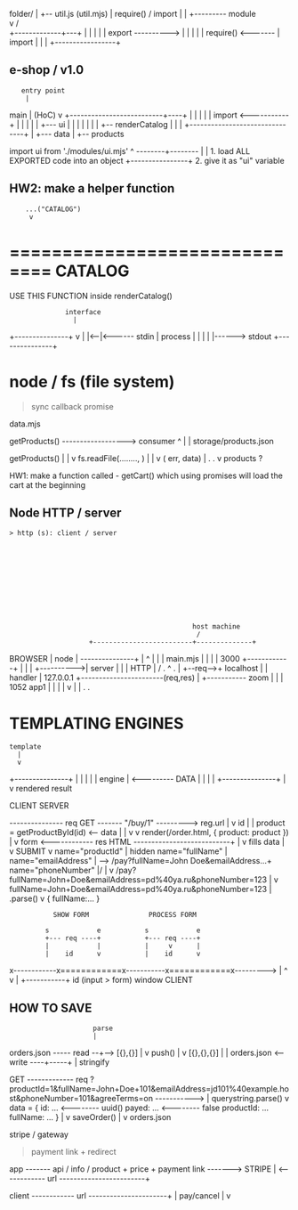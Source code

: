 



folder/
  |
  +-- util.js (util.mjs)
        |
      require() / import
        |
        |       +--------- module  
        v      /   
+-------------+---+
|                 |
|                 |
|      export ---------->
|                 |
|                 |
|      require() <-------
|      import     |
|                 |
+-----------------+










## e-shop / v1.0



       entry point
        |
   main |
  (HoC) v
+--------------------------+----+
|                               |
|                               |
|                  import    <-----------+
|                               |        |
|                               |        +--- ui
|                               |        |     |
|                               |        |     +-- renderCatalog
|                               |        |
+-------------------------------+        |
                                         +--- data
                                               |
                                               +-- products







import ui from './modules/ui.mjs'
       ^        --------+--------
       |                |  1. load ALL EXPORTED code into an object
       +----------------+  2. give it as "ui" variable










## HW2: make a helper function
        ...("CATALOG")
         v
==============================
CATALOG
==============================

USE THIS FUNCTION inside renderCatalog()






                  interface
                    |
+---------------+   v
|               |<--|<------ stdin
|    process    |   |
|               |   |------> stdout
+---------------+















# node / fs (file system)
  > sync
  > callback
  > promise



data.mjs

  getProducts() ------------------> consumer
   ^
   |
   |
  storage/products.json







  getProducts()
   |
   |
   v
  fs.readFile(........,   )
                        |
                        |
                        v
                      ( err, data)
                        |
                        .
                        .
                        v
                      products ?













HW1: make a function called - getCart()
     which using promises will load the cart at the beginning













## Node HTTP / server
    > http (s): client / server











                                                  host machine
                                                   /
                        +-------------------------+--------------+
 BROWSER                |                       node             |
---------------+        |                         ^              |
               |        |                main.mjs |              |
               |        |    3000       +------------+           |
               |        |   +---------->| server     |           |
               | HTTP   |  /            .     ^      .           |
               +--req-->+  localhost          |                  |  handler
                        |  127.0.0.1          +-----------------------(req,res)
                        | +----------- zoom                      |          |
                        |    1052      app1                      |          |
                        |                                        |          v
                        |                                        |
                        .                                        .







                        










# TEMPLATING ENGINES



    template
      |
      v
+---------------+
|               |
|               |
|   engine      | <--------- DATA
|               |
|               |
+---------------+
      |
      v
    rendered result












CLIENT                                                SERVER

  --------------- req GET ------- "/buy/1" ---------> reg.url
                                                        |
                                                        v
                                                        id
                                                        |
                                                        |   product = getProductById(id) <-- data
                                                        |     |
                                                        v     v
                                      render(/order.html, { product: product })
                                                        |
                                                        v
form  <------------ res HTML ---------------------------+
|
v
fills data
|
v
SUBMIT
v
name="productId"      | hidden
name="fullName"       |\
name="emailAddress"   |  --> /pay?fullName=John Doe&emailAddress...+
name="phoneNumber"    |/                                           |
                                                                   v
                                        /pay?fullName=John+Doe&emailAddress=pd%40ya.ru&phoneNumber=123
                                            |
                                            v
                                        fullName=John+Doe&emailAddress=pd%40ya.ru&phoneNumber=123
                                            |
                                            .parse()
                                            v
                                            {
                                              fullName:...
                                            }








               SHOW FORM               PROCESS FORM

             s            e           s            e
             +--- req ----+           +--- req ----+
             |            |           |     v      |
             |    id      v           |    id      v
x------------x============x-----------x============x--------->
                          |           ^
                          v           |
                          +-----------+
                        id (input > form)
                              window
                              CLIENT












HOW TO SAVE
------------------
                         parse
                         |
orders.json ----- read --+--> [{},{}]
                                |
                                v
                                push()
                                |
                                v
                                [{},{},{}]
                                |
                                |
orders.json <-- write ----+-----+
                          |
                         stringify






GET ------------- req ?productId=1&fullName=John+Doe+101&emailAddress=jd101%40example.host&phoneNumber=101&agreeTerms=on ----------->
                             |
                            querystring.parse()
                             v
                            data = {
                              id: ...       <-------- uuid()
                              payed: ...    <-------- false
                              productId: ...
                              fullName: ...
                            }
                              |
                              v
                            saveOrder()
                              |
                              v
                            orders.json













stripe / gateway

  > payment link + redirect





  app ------- api / info / product + price + payment link -------> STRIPE
                                               |
     <------------ url ------------------------+
     
  client ------------ url ----------------------+
                                                |
                                              pay/cancel
                                                |
                                                v